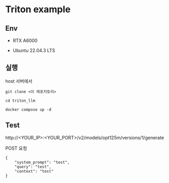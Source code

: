 # Triton example

## Env

- RTX A6000

- Ubuntu 22.04.3 LTS

## 실행

host 서버에서

```
git clone <이 레포지토리>

cd triton_llm

docker compose up -d
```

## Test

http://<YOUR_IP>:<YOUR_PORT>/v2/models/opt125m/versions/1/generate

POST 요청

```
{
    "system_prompt": "test",
    "query": "test",
    "context": "test"
}
```
